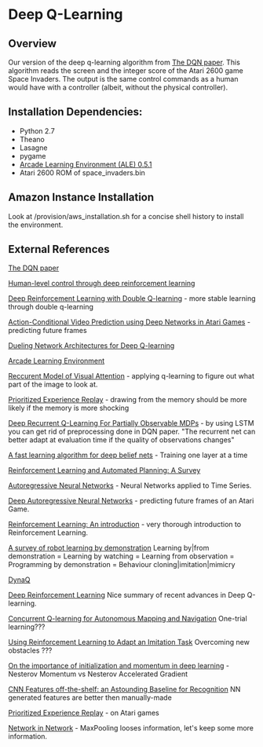 # Deep Q-Learning

## Overview

Our version of the deep q-learning algorithm from [The DQN
paper](https://www.cs.toronto.edu/~vmnih/docs/dqn.pdf). This algorithm reads
the screen and the integer score of the Atari 2600 game Space Invaders. The
output is the same control commands as a human would have with a controller
(albeit, without the physical controller).

## Installation Dependencies:
* Python 2.7
* Theano
* Lasagne
* pygame
* [Arcade Learning Environment (ALE) 0.5.1](http://arcadelearningenvironment.org)
* Atari 2600 ROM of space_invaders.bin

## Amazon Instance Installation

Look at /provision/aws_installation.sh for a concise shell history to install
the environment.

## External References

[The DQN paper](https://www.cs.toronto.edu/~vmnih/docs/dqn.pdf)

[Human-level control through deep reinforcement
learning](https://storage.googleapis.com/deepmind-data/assets/papers/DeepMindNature14236Paper.pdf)

[Deep Reinforcement Learning with Double Q-learning](https://arxiv.org/pdf/1509.06461.pdf) - more stable learning through double q-learning

[Action-Conditional Video Prediction using Deep Networks in Atari Games](https://arxiv.org/pdf/1507.08750.pdf) - predicting future frames

[Dueling Network Architectures for Deep Q-learning](http://arxiv.org/pdf/1511.06581.pdf)

[Arcade Learning Environment](http://www.arcadelearningenvironment.org)


[Reccurent Model of Visual Attention](http://papers.nips.cc/paper/5542-recurrent-models-of-visual-attention.pdf) - applying q-learning to figure out what part of the image to look at.

[Prioritized Experience Replay](http://arxiv.org/abs/1511.05952) - drawing from the memory should be more likely if the memory is more shocking

[Deep Recurrent Q-Learning For Partially Observable MDPs](http://arxiv.org/pdf/1507.06527.pdf) - by using LSTM you can get rid of preprocessing done in DQN paper.
"The recurrent net can better adapt at evaluation time if the quality of observations changes"

[A fast learning algorithm for deep belief nets](http://www.cs.toronto.edu/~hinton/absps/fastnc.pdf) - Training one layer at a time

[Reinforcement Learning and Automated Planning: A Survey](http://lpis.csd.auth.gr/publications/rlplan.pdf)

[Autoregressive Neural Networks](https://opus4.kobv.de/opus4-uni-passau/files/142/Dietz_Sebastian.pdf) - Neural Networks applied to Time Series.

[Deep Autoregressive Neural Networks](https://www.cs.toronto.edu/~amnih/papers/darn.pdf) - predicting future frames of an Atari Game.

[Reinforcement Learning: An introduction](https://webdocs.cs.ualberta.ca/~sutton/book/ebook/) - very thorough introduction to Reinforcement Learning.

[A survey of robot learning by demonstration](http://www.cs.cmu.edu/~mmv/papers/09ras-survey.pdf) Learning by|from demonstration = Learning by watching = Learning from observation = Programming by demonstration = Behaviour cloning|imitation|mimicry

[DynaQ](https://webdocs.cs.ualberta.ca/~sutton/book/ebook/node96.html)

[Deep Reinforcement Learning](http://www.iclr.cc/lib/exe/fetch.php?media=iclr2015:silver-iclr2015.pdf) Nice summary of recent advances in Deep Q-learning.

[Concurrent Q-learning for Autonomous Mapping and Navigation](http://citeseerx.ist.psu.edu/viewdoc/download?doi=10.1.1.155.616&rep=rep1&type=pdf) One-trial learning???

[Using Reinforcement Learning to Adapt an Imitation Task](http://lasa.epfl.ch/publications/uploadedFiles/IROS07.pdf) Overcoming new obstacles ???

[On the importance of initialization and momentum in deep learning](http://jmlr.org/proceedings/papers/v28/sutskever13.pdf) - Nesterov Momentum vs Nesterov Accelerated Gradient

[CNN Features off-the-shelf: an Astounding Baseline for Recognition](http://arxiv.org/pdf/1403.6382v3.pdf) NN generated features are better then manually-made

[Prioritized Experience Replay](http://arxiv.org/pdf/1511.05952v3.pdf) - on Atari games

[Network in Network](http://arxiv.org/pdf/1312.4400v3.pdf) - MaxPooling looses information, let's keep some more information.
